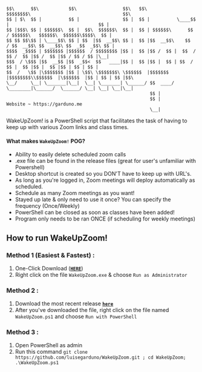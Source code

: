 
    $$\      $$\           $$\                 $$\   $$\           $$$$$$$$\                                  $$\ 
    $$ | $\  $$ |          $$ |                $$ |  $$ |          \____$$  |                                 $$ |
    $$ |$$$\ $$ | $$$$$$\  $$ |  $$\  $$$$$$\  $$ |  $$ | $$$$$$\      $$  / $$$$$$\   $$$$$$\  $$$$$$\$$$$\  $$ |
    $$ $$ $$\$$ | \____$$\ $$ | $$  |$$  __$$\ $$ |  $$ |$$  __$$\    $$  / $$  __$$\ $$  __$$\ $$  _$$  _$$\ $$ |
    $$$$  _$$$$ | $$$$$$$ |$$$$$$  / $$$$$$$$ |$$ |  $$ |$$ /  $$ |  $$  /  $$ /  $$ |$$ /  $$ |$$ / $$ / $$ |\__|
    $$$  / \$$$ |$$  __$$ |$$  _$$<  $$   ____|$$ |  $$ |$$ |  $$ | $$  /   $$ |  $$ |$$ |  $$ |$$ | $$ | $$ |    
    $$  /   \$$ |\$$$$$$$ |$$ | \$$\ \$$$$$$$\ \$$$$$$  |$$$$$$$  |$$$$$$$$\\$$$$$$  |\$$$$$$  |$$ | $$ | $$ |$$\ 
    \__/     \__| \_______|\__|  \__| \_______| \______/ $$  ____/ \________|\______/  \______/ \__| \__| \__|\__|
                                                         $$ |                                                     
                                                         $$ |            Website ~ https://garduno.me             
                                                         \__|                                                     
WakeUpZoom! is a PowerShell script that facilitates the task of having to keep up with various Zoom links and class times.

#### What makes `WakeUpZoom!` POG?
- Ability to easily delete scheduled zoom calls    
- .exe file can be found in the release files (great for user's unfamiliar with Powershell)      
- Desktop shortcut is created so you DON'T have to keep up with URL's.
- As long as you're logged in, Zoom meetings will deploy automatically as scheduled.
- Schedule as many Zoom meetings as you want!
- Stayed up late & only need to use it once? You can specify the frequency (Once/Weekly)
- PowerShell can be closed as soon as classes have been added!
- Program only needs to be ran ONCE (if scheduling for weekly meetings)

## How to run WakeUpZoom!
### Method 1 (Easiest & Fastest) : 
1. One-Click Download (<a href="https://github.com/luisegarduno/WakeUpZoom/releases/download/v1.3/WakeUpZoom.exe" target="_top"><b>`HERE`</b></a>) 
2. Right click on the file `WakeUpZoom.exe` & choose `Run as Administrator`

### Method 2 :   
1. Download the most recent release <a href="https://github.com/luisegarduno/WakeUpZoom/releases/tag/v1.3" target="_top"><b>`here`</b></a>
2. After you've downloaded the file, right click on the file named `WakeUpZoom.ps1` and choose `Run with PowerShell`

### Method 3 :
1. Open PowerShell as admin
2. Run this command `git clone https://github.com/luisegarduno/WakeUpZoom.git ; cd WakeUpZoom; .\WakeUpZoom.ps1`
